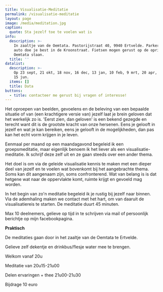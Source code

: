 ```yaml
---
title: Visualisatie-Meditatie
permalink: /visualisatie-meditatie
layout: page
image: /media/meditation.jpg
caption:
  quote: Sta jezelf toe te voelen wat is
info:
  description: >-
    In zaaltje van de Oemtata. Pastorijstraat 40, 9940 Ertvelde. Parkeren met de
    auto doe je best in de Kroonstraat. Fietsen mogen gerust op de oprit van de
    Oemtata staan.
  title: ''
datalist:
  description: >-
    Op 23 sept, 21 okt, 18 nov, 16 dec, 13 jan, 10 feb, 9 mrt, 20 apr, 18 mei,
    15 jun.
  items: []
  title: Data
buttons:
  - title: contacteer me gerust bij vragen of interesse!
---
```

Het oproepen van beelden, gevoelens en de beleving van een bepaalde situatie of van (een krachtigere versie van) jezelf laat je brein geloven dat het werkelijk zo is. 
'Eerst zien, dan geloven' is een bekend gezegde en terecht want dit is de grootste kracht van onze hersenen. Eens je gelooft in jezelf en wat je kan bereiken, eens je gelooft in de mogelijkheden, dan pas kan het echt vorm krijgen in je leven. 

Eenmaal per maand op een maandagavond begeleid ik een groepsmeditatie, maar eigenlijk benoem ik het liever als een visualisatie-meditatie. Ik schrijf deze zelf uit en ze gaan steeds over een ander thema.

Het doel is om via de geleide visualisatie kennis te maken met een dieper deel van jezelf en te voelen wat bovenkomt bij het aangebrachte thema. Soms kan dit aangenaam zijn, soms confronterend. Wat van belang is is dat hetgene wat naar de oppervlakte komt, ruimte krijgt en gevoeld mag worden.

In het begin van zo'n meditatie begeleid ik je rustig bij jezelf naar binnen. Via de ademhaling maken we contact met het hart, om van daaruit de visualisatiereis te starten. De meditatie duurt 45 minuten.

Max 10 deelnemers, gelieve op tijd in te schrijven via mail of persoonlijk berichtje op mijn facebookpagina.

**Praktisch**

De meditaties gaan door in het zaaltje van de Oemtata te Ertvelde.

Gelieve zelf dekentje en drinkbus/flesje water mee te brengen.

Welkom vanaf 20u

Meditatie van 20u15-21u00

Delen ervaringen + thee 21u00-21u30

Bijdrage 10 euro
